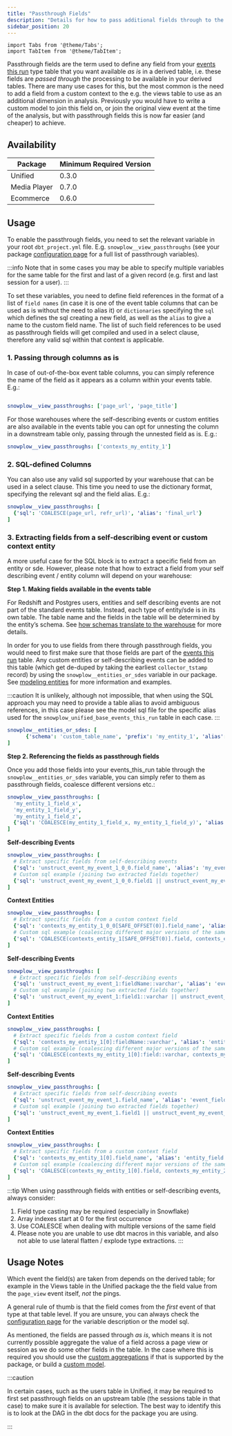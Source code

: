 ```yaml
---
title: "Passthrough Fields"
description: "Details for how to pass additional fields through to the derived tables."
sidebar_position: 20
---
```

```mdx-code-block
import Tabs from '@theme/Tabs';
import TabItem from '@theme/TabItem';
```

Passthrough fields are the term used to define any field from your [events this run](/docs/modeling-your-data/modeling-your-data-with-dbt/package-mechanics/this-run-tables/index.md#events-this-run) type table that you want available _as is_ in a derived table, i.e. these fields are *passed through* the processing to be available in your derived tables. There are many use cases for this, but the most common is the need to add a field from a custom context to the e.g. the views table to use as an additional dimension in analysis. Previously you would have to write a custom model to join this field on, or join the original view event at the time of the analysis, but with passthrough fields this is now far easier (and cheaper) to achieve.

## Availability

| Package | Minimum Required Version |
|---------|--------------------------|
| Unified | 0.3.0 |
| Media Player | 0.7.0 |
| Ecommerce | 0.6.0 |

## Usage

To enable the passthrough fields, you need to set the relevant variable in your root `dbt_project.yml` file. E.g. `snowplow__view_passthroughs` (see your package [configuration page](/docs/modeling-your-data/modeling-your-data-with-dbt/dbt-configuration/index.md) for a full list of passthrough variables). 

:::info
Note that in some cases you may be able to specify multiple variables for the same table for the first and last of a given record (e.g. first and last session for a user).
:::

To set these variables, you need to define field references in the format of a list of `field names` (in case it is one of the event table columns that can be used as is without the need to alias it) or `dictionaries` specifying the `sql` which defines the sql creating a new field, as well as the `alias` to give a name to the custom field name. The list of such field references to be used as passthrough fields will get compiled and used in a select clause, therefore any valid sql within that context is applicable.

### 1. Passing through columns as is
In case of out-of-the-box event table columns, you can simply reference the name of the field as it appears as a column within your events table. E.g.:

```yml title="dbt_project.yml"

snowplow__view_passthroughs: ['page_url', 'page_title']
```

For those warehouses where the self-describing events or custom entities are also available in the events table you can opt for unnesting the column in a downstream table only, passing through the unnested field as is. E.g.:

```yml title="dbt_project.yml"
snowplow__view_passthroughs: ['contexts_my_entity_1']
```

### 2. SQL-defined Columns
You can also use any valid sql supported by your warehouse that can be used in a select clause. This time you need to use the dictionary format, specifying the relevant sql and the field alias. E.g.:

```yml title="dbt_project.yml"
snowplow__view_passthroughs: [
  {'sql': 'COALESCE(page_url, refr_url)', 'alias': 'final_url'}
]
```

### 3. Extracting fields from a self-describing event or custom context entity
A more useful case for the SQL block is to extract a specific field from an entity or sde. However, please note that how to extract a field from your self describing event / entity column will depend on your warehouse:

<Tabs groupId="warehouse" queryString>
<TabItem value="redshift/postgres" label="Redshift, Postgres" default>

**Step 1. Making fields available in the events table**

For Redshift and Postgres users, entities and self describing events are not part of the standard events table. Instead, each type of entity/sde is in its own table. The table name and the fields in the table will be determined by the entity’s schema. See [how schemas translate to the warehouse](/docs/storing-querying/schemas-in-warehouse/index.md) for more details.

In order for you to use fields from there through passthrough fields, you would need to first make sure that those fields are part of the [events this run](/docs/modeling-your-data/modeling-your-data-with-dbt/package-mechanics/this-run-tables/index.md#events-this-run) table. Any custom entities or self-describing events can be added to this table (which get de-duped by taking the earliest `collector_tstamp` record) by using the `snowplow__entities_or_sdes` variable in our package. See [modeling entities](/docs/modeling-your-data/modeling-your-data-with-dbt/package-features/modeling-entities/index.md) for more information and examples.

:::caution
It is unlikely, although not impossible, that when using the SQL approach you may need to provide a table alias to avoid ambiguous references, in this case please see the model sql file for the specific alias used for the `snowplow_unified_base_events_this_run` table in each case.
:::


```yml
snowplow__entities_or_sdes: [
      {'schema': 'custom_table_name', 'prefix': 'my_entity_1', 'alias': 'entity_1', 'single_entity': true},
]
```

**Step 2. Referencing the fields as passthrough fields**

Once you add those fields into your events_this_run table through the `snowplow__entities_or_sdes` variable, you can simply refer to them as passthrough fields, coalesce different versions etc.:

```yml
snowplow__view_passthroughs: [
  'my_entity_1_field_x',
  'my_entity_1_field_y',
  'my_entity_1_field_z',
  {'sql': 'COALESCE(my_entity_1_field_x, my_entity_1_field_y)', 'alias': 'entity_field_combined'}
]
```

</TabItem>
<TabItem value="bigquery" label="BigQuery">

**Self-describing Events**
```yml
snowplow__view_passthroughs: [
  # Extract specific fields from self-describing events
  {'sql': 'unstruct_event_my_event_1_0_0.field_name', 'alias': 'my_event_field'},
  # Custom sql example (joining two extracted fields together)
  {'sql': 'unstruct_event_my_event_1_0_0.field1 || unstruct_event_my_event_1_0_0.field2', 'alias': 'my_event_fields'}
]
```

**Context Entities**
```yml
snowplow__view_passthroughs: [
  # Extract specific fields from a custom context field
  {'sql': 'contexts_my_entity_1_0_0[SAFE_OFFSET(0)].field_name', 'alias': 'entity_field'},
  # Custom sql example (coalescing different major versions of the same field)
  {'sql': 'COALESCE(contexts_entity_1[SAFE_OFFSET(0)].field, contexts_entity_2[SAFE_OFFSET(0)].field)', 'alias': 'entity_field_combined'}
]
```

</TabItem>
<TabItem value="snowflake" label="Snowflake">

**Self-describing Events**
```yml
snowplow__view_passthroughs: [
  # Extract specific fields from self-describing events
  {'sql': 'unstruct_event_my_event_1:fieldName::varchar', 'alias': 'event_field'},
  # Custom sql example (joining two extracted fields together)
  {'sql': 'unstruct_event_my_event_1:field1::varchar || unstruct_event_my_event_1:field2::varchar', 'alias': 'combined_fields'}
]
```

**Context Entities**
```yml
snowplow__view_passthroughs: [
  # Extract specific fields from a custom context field
  {'sql': 'contexts_my_entity_1[0]:fieldName::varchar', 'alias': 'entity_field'},
  # Custom sql example (coalescing different major versions of the same field)
  {'sql': 'COALESCE(contexts_my_entity_1[0]:field::varchar, contexts_my_entity_2[0]:field::varchar)', 'alias': 'entity_field_combined'}
]
```

</TabItem>
<TabItem value="databricks" label="Databricks, Spark SQL">

**Self-describing Events**
```yml
snowplow__view_passthroughs: [
  # Extract specific fields from self-describing events
  {'sql': 'unstruct_event_my_event_1.field_name', 'alias': 'event_field'},
  # Custom sql example (joining two extracted fields together)
  {'sql': 'unstruct_event_my_event_1.field1 || unstruct_event_my_event_1.field2', 'alias': 'combined_fields'}
]
```

**Context Entities**
```yml
snowplow__view_passthroughs: [
  # Extract specific fields from a custom context field
  {'sql': 'contexts_my_entity_1[0].field_name', 'alias': 'entity_field'},
  # Custom sql example (coalescing different major versions of the same field)
  {'sql': 'COALESCE(contexts_my_entity_1[0].field, contexts_my_entity_2[0].field)', 'alias': 'entity_field_combined'}
]
```

</TabItem>
</Tabs>

:::tip
When using passthrough fields with entities or self-describing events, always consider:
1. Field type casting may be required (especially in Snowflake)
2. Array indexes start at 0 for the first occurrence
3. Use COALESCE when dealing with multiple versions of the same field
4. Please note you are unable to use dbt macros in this variable, and also not able to use lateral flatten / explode type extractions. 
:::


## Usage Notes

Which event the field(s) are taken from depends on the derived table; for example in the Views table in the Unified package the the field value from the `page_view` event itself, _not_ the pings. 

A general rule of thumb is that the field comes from the *first* event of that type at that table level. If you are unsure, you can always check the [configuration page](/docs/modeling-your-data/modeling-your-data-with-dbt/dbt-configuration/index.md) for the variable description or the model sql.

As mentioned, the fields are passed through _as is_, which means it is not currently possible aggregate the value of a field across a page view or session as we do some other fields in the table. In the case where this is required you should use the [custom aggregations](/docs/modeling-your-data/modeling-your-data-with-dbt/package-features/custom-aggregations/index.md) if that is supported by the package, or build a [custom model](/docs/modeling-your-data/modeling-your-data-with-dbt/dbt-custom-models/index.md).

:::caution

In certain cases, such as the users table in Unified, it may be required to first set passthrough fields on an upstream table (the sessions table in that case) to make sure it is available for selection. The best way to identify this is to look at the DAG in the dbt docs for the package you are using.

:::




